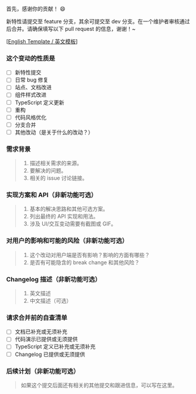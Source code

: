 首先，感谢你的贡献！ 😄

新特性请提交至 feature 分支，其余可提交至 dev 分支。在一个维护者审核通过后合并。请确保填写以下 pull request 的信息，谢谢！~

[[English Template / 英文模板](./pr_en.md)]

### 这个变动的性质是

- [ ] 新特性提交
- [ ] 日常 bug 修复
- [ ] 站点、文档改进
- [ ] 组件样式改进
- [ ] TypeScript 定义更新
- [ ] 重构
- [ ] 代码风格优化
- [ ] 分支合并
- [ ] 其他改动（是关于什么的改动？）

### 需求背景

> 1. 描述相关需求的来源。
> 2. 要解决的问题。
> 3. 相关的 issue 讨论链接。

### 实现方案和 API（非新功能可选）

> 1. 基本的解决思路和其他可选方案。
> 2. 列出最终的 API 实现和用法。
> 3. 涉及 UI/交互变动需要有截图或 GIF。

### 对用户的影响和可能的风险（非新功能可选）

> 1. 这个改动对用户端是否有影响？影响的方面有哪些？
> 2. 是否有可能隐含的 break change 和其他风险？

### Changelog 描述（非新功能可选）

> 1. 英文描述
> 2. 中文描述（可选）

### 请求合并前的自查清单

- [ ] 文档已补充或无须补充
- [ ] 代码演示已提供或无须提供
- [ ] TypeScript 定义已补充或无须补充
- [ ] Changelog 已提供或无须提供

### 后续计划（非新功能可选）

> 如果这个提交后面还有相关的其他提交和跟进信息，可以写在这里。
